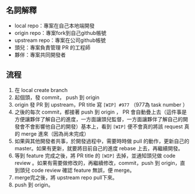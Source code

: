 
## 名詞解釋
* local repo：專案在自己本地端開發
* origin repo：專案fork到自己github帳號
* upstream repo：專案在公司github帳號
* 頭兒：專案負責管理 PR 的工程師
* 夥伴：專案共同開發者

## 流程
1. 在 local create branch
2. 起個頭，發 commit， push 到 origin
3. origin 發 PR 到 upstream，PR title 寫 `[WIP] #977` （977為 task number ）
4. 之後的每次 commit，都接著 push 到 origin ， PR 會自動疊上去（這件事是方便讓夥伴了解自己的進度，一方面讓頭兒監督，一方面讓夥伴了解自己的開發會不會影響他自己的開發）基本上，看到 `[WIP]` 便不會真的將該 request 真的 merge 進來（因為尚未完成）
5. 如果與其他開發者共事，於開發過程中，需要時時做 pull 的動作，更新自己的 master。如果有更新，就要將目前自己的進度 rebase 上去，再繼續開發。
6. 等到 feature 完成之後，將 PR title 的 `[WIP]` 去掉，並通知頭兒做 code review 。如果有需要做修改的，再繼續修改，commit，push 到 origin，直到頭兒 code review 確認 feature 無誤，便 merge。
7. merge完之後，將 upstream repo pull下來。
8. push 到 origin。


